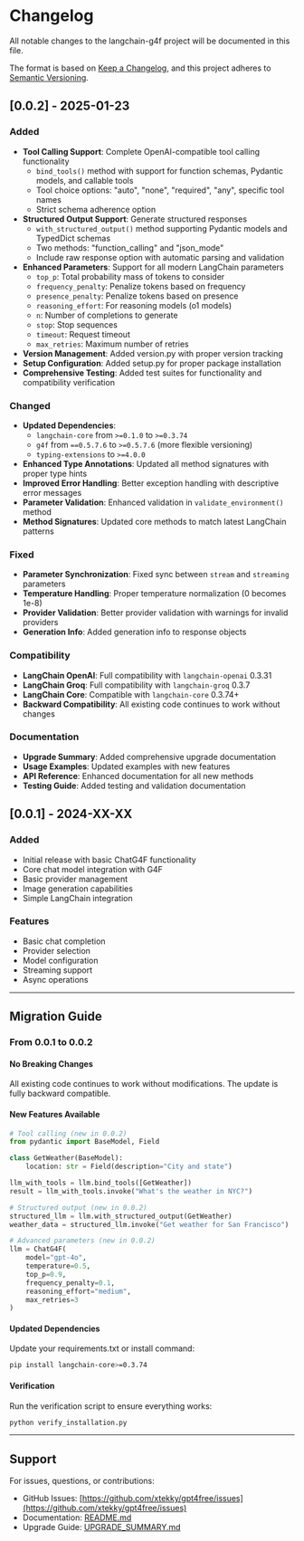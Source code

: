 # Changelog

All notable changes to the langchain-g4f project will be documented in this file.

The format is based on [Keep a Changelog](https://keepachangelog.com/en/1.0.0/),
and this project adheres to [Semantic Versioning](https://semver.org/spec/v2.0.0.html).

## [0.0.2] - 2025-01-23

### Added
- **Tool Calling Support**: Complete OpenAI-compatible tool calling functionality
  - `bind_tools()` method with support for function schemas, Pydantic models, and callable tools
  - Tool choice options: "auto", "none", "required", "any", specific tool names
  - Strict schema adherence option
- **Structured Output Support**: Generate structured responses
  - `with_structured_output()` method supporting Pydantic models and TypedDict schemas
  - Two methods: "function_calling" and "json_mode"
  - Include raw response option with automatic parsing and validation
- **Enhanced Parameters**: Support for all modern LangChain parameters
  - `top_p`: Total probability mass of tokens to consider
  - `frequency_penalty`: Penalize tokens based on frequency
  - `presence_penalty`: Penalize tokens based on presence
  - `reasoning_effort`: For reasoning models (o1 models)
  - `n`: Number of completions to generate
  - `stop`: Stop sequences
  - `timeout`: Request timeout
  - `max_retries`: Maximum number of retries
- **Version Management**: Added version.py with proper version tracking
- **Setup Configuration**: Added setup.py for proper package installation
- **Comprehensive Testing**: Added test suites for functionality and compatibility verification

### Changed
- **Updated Dependencies**: 
  - `langchain-core` from `>=0.1.0` to `>=0.3.74`
  - `g4f` from `==0.5.7.6` to `>=0.5.7.6` (more flexible versioning)
  - `typing-extensions` to `>=4.0.0`
- **Enhanced Type Annotations**: Updated all method signatures with proper type hints
- **Improved Error Handling**: Better exception handling with descriptive error messages
- **Parameter Validation**: Enhanced validation in `validate_environment()` method
- **Method Signatures**: Updated core methods to match latest LangChain patterns

### Fixed
- **Parameter Synchronization**: Fixed sync between `stream` and `streaming` parameters
- **Temperature Handling**: Proper temperature normalization (0 becomes 1e-8)
- **Provider Validation**: Better provider validation with warnings for invalid providers
- **Generation Info**: Added generation info to response objects

### Compatibility
- **LangChain OpenAI**: Full compatibility with `langchain-openai` 0.3.31
- **LangChain Groq**: Full compatibility with `langchain-groq` 0.3.7
- **LangChain Core**: Compatible with `langchain-core` 0.3.74+
- **Backward Compatibility**: All existing code continues to work without changes

### Documentation
- **Upgrade Summary**: Added comprehensive upgrade documentation
- **Usage Examples**: Updated examples with new features
- **API Reference**: Enhanced documentation for all new methods
- **Testing Guide**: Added testing and validation documentation

## [0.0.1] - 2024-XX-XX

### Added
- Initial release with basic ChatG4F functionality
- Core chat model integration with G4F
- Basic provider management
- Image generation capabilities
- Simple LangChain integration

### Features
- Basic chat completion
- Provider selection
- Model configuration
- Streaming support
- Async operations

---

## Migration Guide

### From 0.0.1 to 0.0.2

#### No Breaking Changes
All existing code continues to work without modifications. The update is fully backward compatible.

#### New Features Available
```python
# Tool calling (new in 0.0.2)
from pydantic import BaseModel, Field

class GetWeather(BaseModel):
    location: str = Field(description="City and state")

llm_with_tools = llm.bind_tools([GetWeather])
result = llm_with_tools.invoke("What's the weather in NYC?")

# Structured output (new in 0.0.2)
structured_llm = llm.with_structured_output(GetWeather)
weather_data = structured_llm.invoke("Get weather for San Francisco")

# Advanced parameters (new in 0.0.2)
llm = ChatG4F(
    model="gpt-4o",
    temperature=0.5,
    top_p=0.9,
    frequency_penalty=0.1,
    reasoning_effort="medium",
    max_retries=3
)
```

#### Updated Dependencies
Update your requirements.txt or install command:
```bash
pip install langchain-core>=0.3.74
```

#### Verification
Run the verification script to ensure everything works:
```bash
python verify_installation.py
```

---

## Support

For issues, questions, or contributions:
- GitHub Issues: [https://github.com/xtekky/gpt4free/issues](https://github.com/xtekky/gpt4free/issues)
- Documentation: [README.md](README.md)
- Upgrade Guide: [UPGRADE_SUMMARY.md](UPGRADE_SUMMARY.md)
